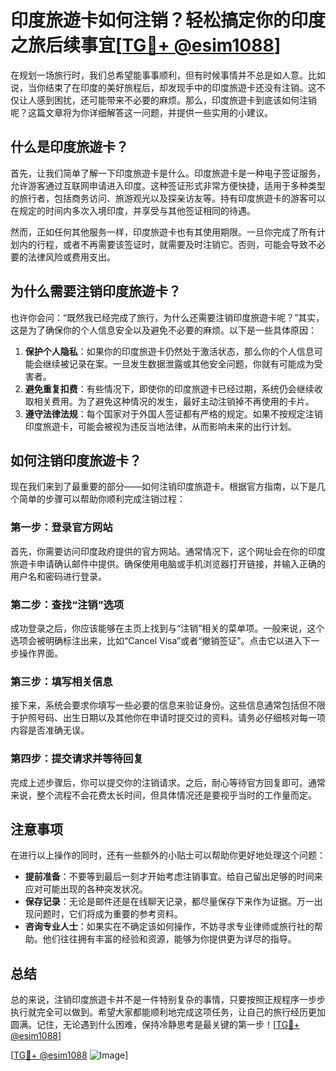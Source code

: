 # 印度旅遊卡如何注销？轻松搞定你的印度之旅后续事宜[[TG💪+ @esim1088](https://t.me/s/esim1088)]

在规划一场旅行时，我们总希望能事事顺利，但有时候事情并不总是如人意。比如说，当你结束了在印度的美好旅程后，却发现手中的印度旅遊卡还没有注销。这不仅让人感到困扰，还可能带来不必要的麻烦。那么，印度旅遊卡到底该如何注销呢？这篇文章将为你详细解答这一问题，并提供一些实用的小建议。

## 什么是印度旅遊卡？

首先，让我们简单了解一下印度旅遊卡是什么。印度旅遊卡是一种电子签证服务，允许游客通过互联网申请进入印度。这种签证形式非常方便快捷，适用于多种类型的旅行者，包括商务访问、旅游观光以及探亲访友等。持有印度旅遊卡的游客可以在规定的时间内多次入境印度，并享受与其他签证相同的待遇。

然而，正如任何其他服务一样，印度旅遊卡也有其使用期限。一旦你完成了所有计划内的行程，或者不再需要该签证时，就需要及时注销它。否则，可能会导致不必要的法律风险或费用支出。

## 为什么需要注销印度旅遊卡？

也许你会问：“既然我已经完成了旅行，为什么还需要注销印度旅遊卡呢？”其实，这是为了确保你的个人信息安全以及避免不必要的麻烦。以下是一些具体原因：

1. **保护个人隐私**：如果你的印度旅遊卡仍然处于激活状态，那么你的个人信息可能会继续被记录在案。一旦发生数据泄露或其他安全问题，你就有可能成为受害者。
2. **避免重复扣费**：有些情况下，即使你的印度旅遊卡已经过期，系统仍会继续收取相关费用。为了避免这种情况的发生，最好主动注销掉不再使用的卡片。
3. **遵守法律法规**：每个国家对于外国人签证都有严格的规定。如果不按规定注销印度旅遊卡，可能会被视为违反当地法律，从而影响未来的出行计划。

## 如何注销印度旅遊卡？

现在我们来到了最重要的部分——如何注销印度旅遊卡。根据官方指南，以下是几个简单的步骤可以帮助你顺利完成注销过程：

### 第一步：登录官方网站

首先，你需要访问印度政府提供的官方网站。通常情况下，这个网址会在你的印度旅遊卡申请确认邮件中提供。确保使用电脑或手机浏览器打开链接，并输入正确的用户名和密码进行登录。

### 第二步：查找“注销”选项

成功登录之后，你应该能够在主页上找到与“注销”相关的菜单项。一般来说，这个选项会被明确标注出来，比如“Cancel Visa”或者“撤销签证”。点击它以进入下一步操作界面。

### 第三步：填写相关信息

接下来，系统会要求你填写一些必要的信息来验证身份。这些信息通常包括但不限于护照号码、出生日期以及其他你在申请时提交过的资料。请务必仔细核对每一项内容是否准确无误。

### 第四步：提交请求并等待回复

完成上述步骤后，你可以提交你的注销请求。之后，耐心等待官方回复即可。通常来说，整个流程不会花费太长时间，但具体情况还是要视乎当时的工作量而定。

## 注意事项

在进行以上操作的同时，还有一些额外的小贴士可以帮助你更好地处理这个问题：

- **提前准备**：不要等到最后一刻才开始考虑注销事宜。给自己留出足够的时间来应对可能出现的各种突发状况。
- **保存记录**：无论是邮件还是在线聊天记录，都尽量保存下来作为证据。万一出现问题时，它们将成为重要的参考资料。
- **咨询专业人士**：如果实在不确定该如何操作，不妨寻求专业律师或旅行社的帮助。他们往往拥有丰富的经验和资源，能够为你提供更为详尽的指导。

## 总结

总的来说，注销印度旅遊卡并不是一件特别复杂的事情，只要按照正规程序一步步执行就完全可以做到。希望大家都能顺利地完成这项任务，让自己的旅行经历更加圆满。记住，无论遇到什么困难，保持冷静思考是最关键的第一步！[[TG💪+ @esim1088](https://t.me/s/esim1088)]

[[TG💪+ @esim1088](https://t.me/s/esim1088) ![Image](https://i.postimg.cc/4NQfJmqS/Snipaste-2025-05-13-00-14-12.png)]